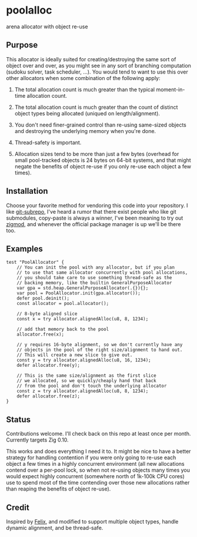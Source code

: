 # poolalloc

arena allocator with object re-use

## Purpose

This allocator is ideally suited for creating/destroying the same sort of object over and over, as you might see in any sort of branching computation (sudoku solver, task scheduler, ...). You would tend to want to use this over other allocators when some combination of the following apply:

1. The total allocation count is much greater than the typical moment-in-time allocation count.

1. The total allocation count is much greater than the count of distinct object types being allocated (uniqued on length/alignment).

1. You don't need finer-grained control than re-using same-sized objects and destroying the underlying memory when you're done.

1. Thread-safety is important.

1. Allocation sizes tend to be more than just a few bytes (overhead for small pool-tracked objects is 24 bytes on 64-bit systems, and that might negate the benefits of object re-use if you only re-use each object a few times).

## Installation

Choose your favorite method for vendoring this code into your repository. I like [git-subrepo](https://github.com/ingydotnet/git-subrepo), I've heard a rumor that there exist people who like git submodules, copy-paste is always a winner, I've been meaning to try out [zigmod](https://github.com/nektro/zigmod), and whenever the official package manager is up we'll be there too.

## Examples

```zig
test "PoolAllocator" {
    // You can init the pool with any allocator, but if you plan
    // to use that same allocator concurrently with pool allocations,
    // you should take care to use something thread-safe as the
    // backing memory, like the builtin GeneralPurposeAllocator
    var gpa = std.heap.GeneralPurposeAllocator(.{}){};
    var pool = PoolAllocator.init(gpa.allocator());
    defer pool.deinit();
    const allocator = pool.allocator();
        
    // 8-byte aligned slice
    const x = try allocator.alignedAlloc(u8, 8, 1234);

    // add that memory back to the pool
    allocator.free(x);

    // y requires 16-byte alignment, so we don't currently have any
    // objects in the pool of the right size/alignment to hand out.
    // This will create a new slice to give out.
    const y = try allocator.alignedAlloc(u8, 16, 1234);
    defer allocator.free(y);

    // This is the same size/alignment as the first slice
    // we allocated, so we quickly/cheaply hand that back
    // from the pool and don't touch the underlying allocator
    const z = try allocator.alignedAlloc(u8, 8, 1234);
    defer allocator.free(z);
}
```

## Status
Contributions welcome. I'll check back on this repo at least once per month. Currently targets Zig 0.10.

This works and does everything I need it to. It might be nice to have a better strategy for handling contention if you were only going to re-use each object a few times in a highly concurrent environment (all new allocations contend over a per-pool lock, so when not re-using objects many times you would expect highly concurrent (somewhere north of 1k-100k CPU cores) use to spend most of the time contending over those new allocations rather than reaping the benefits of object re-use).

## Credit
Inspired by [Felix](https://zig.news/xq/cool-zig-patterns-gotta-alloc-fast-23h), and modified to support multiple object types, handle dynamic alignment, and be thread-safe.
